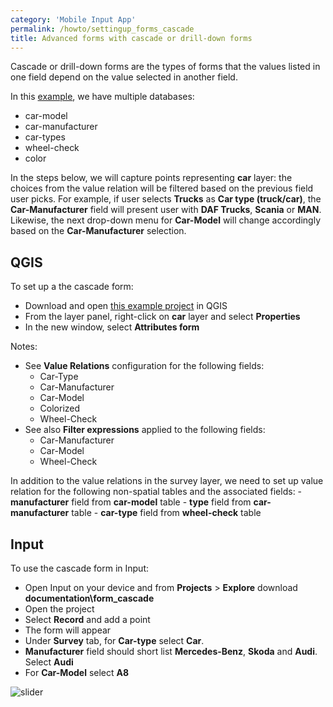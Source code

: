 ```yaml
---
category: 'Mobile Input App'
permalink: /howto/settingup_forms_cascade
title: Advanced forms with cascade or drill-down forms
---
```


Cascade or drill-down forms are the types of forms that the values listed in one field depend on the value selected in another field.

In this [example](https://public.cloudmergin.com/projects/documentation/form_cascade/tree), we have multiple databases:
  - car-model
  - car-manufacturer
  - car-types
  - wheel-check
  - color

In the steps below, we will capture points representing **car** layer: the choices from the value relation will be filtered based on the previous field user picks. For example, if user selects **Trucks** as **Car type (truck/car)**, the **Car-Manufacturer** field will present user with **DAF Trucks**, **Scania** or **MAN**. Likewise, the next drop-down menu for **Car-Model** will change accordingly based on the **Car-Manufacturer** selection.

## QGIS

To set up a the cascade form:

  - Download and open [this example project](https://public.cloudmergin.com/projects/documentation/form_cascade/tree) in QGIS
  - From the layer panel, right-click on **car** layer and select **Properties**
  - In the new window, select **Attributes form**

Notes:
  - See **Value Relations** configuration for the following fields:
    - Car-Type
    - Car-Manufacturer
    - Car-Model
    - Colorized
    - Wheel-Check
  - See also **Filter expressions** applied to the following fields:
    - Car-Manufacturer
    - Car-Model
    - Wheel-Check

  In addition to the value relations in the survey layer, we need to set up value relation for the following non-spatial tables and the associated fields:
    - **manufacturer** field from **car-model** table
    - **type** field from **car-manufacturer** table
    - **car-type** field from **wheel-check** table

## Input

To use the cascade form in Input:

- Open Input on your device and from **Projects** > **Explore** download **documentation\form_cascade**
- Open the project
- Select **Record** and add a point
- The form will appear
- Under **Survey** tab, for **Car-type** select **Car**.
- **Manufacturer** field should short list **Mercedes-Benz**, **Skoda** and **Audi**. Select **Audi**
- For **Car-Model** select **A8**

![slider](../images/input_forms_cascade.gif)
